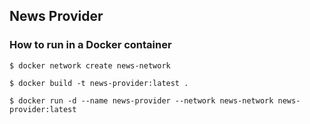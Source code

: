 ## News Provider

### How to run in a Docker container

```
$ docker network create news-network

$ docker build -t news-provider:latest .

$ docker run -d --name news-provider --network news-network news-provider:latest
```